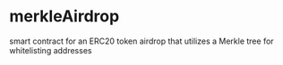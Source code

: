 # merkleAirdrop
smart contract for an ERC20 token airdrop that utilizes a Merkle tree for whitelisting addresses
